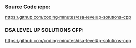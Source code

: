 ### Source Code repo:

https://github.com/coding-minutes/dsa-levelUp-solutions-cpp

### DSA LEVEL UP SOLUTIONS CPP:

https://github.com/coding-minutes/dsa-levelUp-solutions-cpp
